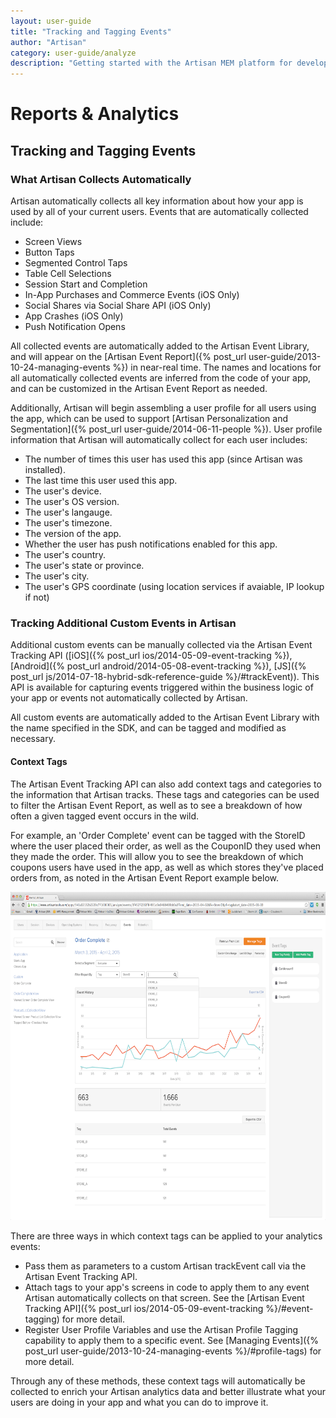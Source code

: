 ```yaml
---
layout: user-guide
title: "Tracking and Tagging Events"
author: "Artisan"
category: user-guide/analyze
description: "Getting started with the Artisan MEM platform for developers."
---
```

# Reports & Analytics

## Tracking and Tagging Events

### What Artisan Collects Automatically

Artisan automatically collects all key information about how your app is used by all of your current users. Events that are automatically collected include:

* Screen Views
* Button Taps
* Segmented Control Taps
* Table Cell Selections
* Session Start and Completion
* In-App Purchases and Commerce Events (iOS Only)
* Social Shares via Social Share API (iOS Only)
* App Crashes (iOS Only)
* Push Notification Opens

All collected events are automatically added to the Artisan Event Library, and will appear on the [Artisan Event Report]({% post_url user-guide/2013-10-24-managing-events %}) in near-real time.  The names and locations for all automatically collected events are inferred from the code of your app, and can be customized in the Artisan Event Report as needed.  

Additionally, Artisan will begin assembling a user profile for all users using the app, which can be used to support [Artisan Personalization and Segmentation]({% post_url user-guide/2014-06-11-people %}).  User profile information that Artisan will automatically collect for each user includes:

* The number of times this user has used this app (since Artisan was installed).
* The last time this user used this app.
* The user's device.
* The user's OS version.
* The user's langauge.
* The user's timezone.
* The version of the app.
* Whether the user has push notifications enabled for this app.
* The user's country.
* The user's state or province.
* The user's city.
* The user's GPS coordinate (using location services if avaiable, IP lookup if not)

### Tracking Additional Custom Events in Artisan

Additional custom events can be manually collected via the Artisan Event Tracking API ([iOS]({% post_url ios/2014-05-09-event-tracking %}), [Android]({% post_url android/2014-05-08-event-tracking %}), [JS]({% post_url js/2014-07-18-hybrid-sdk-reference-guide %}/#trackEvent)). This API is available for capturing events triggered within the business logic of your app or events not automatically collected by Artisan.

All custom events are automatically added to the Artisan Event Library with the name specified in the SDK, and can be tagged and modified as necessary.

<div id="context-tags"></div>

#### Context Tags

The Artisan Event Tracking API can also add context tags and categories to the information that Artisan tracks.  These tags and categories can be used to filter the Artisan Event Report, as well as to see a breakdown of how often a given tagged event occurs in the wild.

For example, an 'Order Complete' event can be tagged with the StoreID where the user placed their order, as well as the CouponID they used when they made the order.  This will allow you to see the breakdown of which coupons users have used in the app, as well as which stores they've placed orders from, as noted in the Artisan Event Report example below.

<p><img src="/images/screens/event-tagging-screenshot-1000x750.png" width="700" height="525" alt="Screen capture of an example of Artisan tags." /></p>

There are three ways in which context tags can be applied to your analytics events:

* Pass them as parameters to a custom Artisan trackEvent call via the Artisan Event Tracking API.
* Attach tags to your app's screens in code to apply them to any event Artisan automatically collects on that screen.  See the [Artisan Event Tracking API]({% post_url ios/2014-05-09-event-tracking %}/#event-tagging) for more detail.
* Register User Profile Variables and use the Artisan Profile Tagging capability to apply them to a specific event.  See [Managing Events]({% post_url user-guide/2013-10-24-managing-events %}/#profile-tags) for more detail.

Through any of these methods, these context tags will automatically be collected to enrich your Artisan analytics data and better illustrate what your users are doing in your app and what you can do to improve it.


